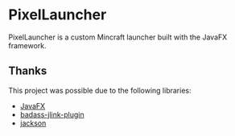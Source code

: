# PixelLauncher
PixelLauncher is a custom Mincraft launcher built with the JavaFX framework.

## Thanks
This project was possible due to the following libraries:
- [JavaFX](https://openjfx.io)
- [badass-jlink-plugin](https://github.com/beryx/badass-jlink-plugin)
- [jackson](https://github.com/FasterXML/jackson)